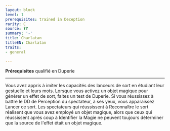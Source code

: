 ```yaml
---
layout: block
level: 1
prerequisites: trained in Deception
rarity: C
source: ??
summary: '-'
title: Charlatan
titleEN: Charlatan
traits:
- general

---
```


<p><span id="ctl00_MainContent_DetailedOutput"><strong>Prérequisites</strong> qualifié en Duperie<br></span></p>
<hr>
<p>Vous avez appris à imiter les capacités des lanceurs de sort en étudiant leur gestuelle et leurs mots. Lorsque vous activez un objet magique pour générer un effet de sort, faites un test de Duperie. Si vous réussissez à battre le DD de Perception du spectateur, à ses yeux, vous apparaissez Lancer ce sort. Les spectateurs qui réussissent à Reconnaître le sort réalisent que vous avez employé un objet magique, alors que ceux qui réussissent après coup à Identifier la Magie ne peuvent toujours déterminer que la source de l'effet était un objet magique.&nbsp;&nbsp;</p>